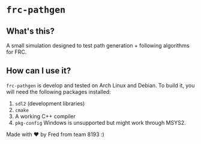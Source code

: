 # `frc-pathgen`
## What's this?
A small simulation designed to test path generation + following algorithms for FRC.
## How can I use it?
`frc-pathgen` is develop and tested on Arch Linux and Debian. To build it, you will need the following packages installed:
1. `sdl2` (development libraries)
2. `cmake`
3. A working C++ compiler
4. `pkg-config`
Windows is unsupported but might work through MSYS2.

Made with ❤️ by Fred from team 8193 :)
